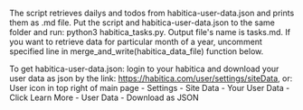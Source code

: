 The script retrieves dailys and todos from habitica-user-data.json and prints
them as .md file. Put the script and habitica-user-data.json to the same 
folder and run: python3 habitica_tasks.py. Output file's name is tasks.md. If
you want to retrieve data for particular month of a year, uncomment specified
line in merge_and_write(habitica_data_file) function below.

To get habitica-user-data.json: login to your habitica and download 
your user data as json by the link: https://habitica.com/user/settings/siteData, 
or:
User icon in top right of main page - Settings - Site Data - Your User Data - 
Click Learn More - User Data - Download as JSON
